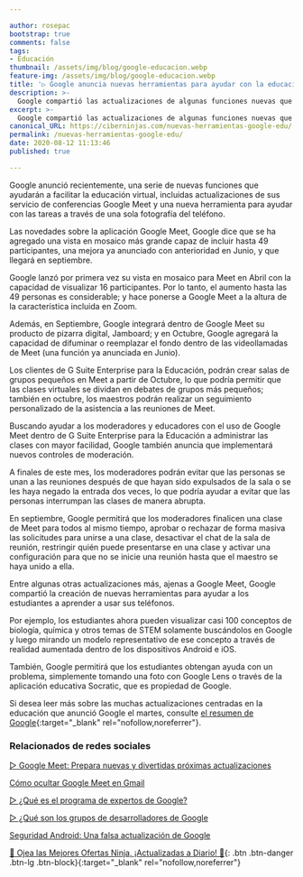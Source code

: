 ```yaml
---

author: rosepac
bootstrap: true
comments: false
tags:
- Educación
thumbnail: /assets/img/blog/google-educacion.webp
feature-img: /assets/img/blog/google-educacion.webp
title: '▷ Google anuncia nuevas herramientas para ayudar con la educación virtual'
description: >-
  Google compartió las actualizaciones de algunas funciones nuevas que llegarán a sus servicios para ayudar a facilitar la educación virtual, incluidas las funciones que llegarán a sus servicio de conferencias Google Meet.
excerpt: >-
  Google compartió las actualizaciones de algunas funciones nuevas que llegarán a sus servicios para ayudar a facilitar la educación virtual, incluidas las funciones que llegarán a sus servicio de conferencias Google Meet.
canonical_URL: https://ciberninjas.com/nuevas-herramientas-google-edu/
permalink: /nuevas-herramientas-google-edu/
date: 2020-08-12 11:13:46
published: true

---
```


Google anunció recientemente, una serie de nuevas funciones que ayudarán a facilitar la educación virtual, incluidas actualizaciones de sus servicio de conferencias Google Meet y una nueva herramienta para ayudar con las tareas a través de una sola fotografía del teléfono.

Las novedades sobre la aplicación Google Meet, Google dice que se ha agregado una vista en mosaico más grande capaz de incluir hasta 49 participantes, una mejora ya anunciado con anterioridad en Junio, y que llegará en septiembre.

Google lanzó por primera vez su vista en mosaico para Meet en Abril con la capacidad de visualizar 16 participantes. Por lo tanto, el aumento hasta las 49 personas es considerable; y hace ponerse a Google Meet a la altura de la característica incluida en Zoom.

Además, en Septiembre, Google integrará dentro de Google Meet su producto de pizarra digital, Jamboard; y en Octubre, Google agregará la capacidad de difuminar o reemplazar el fondo dentro de las videollamadas de Meet (una función ya anunciada en Junio).

Los clientes de G Suite Enterprise para la Educación, podrán crear salas de grupos pequeños en Meet a partir de Octubre, lo que podría permitir que las clases virtuales se dividan en debates de grupos más pequeños; también en octubre, los maestros podrán realizar un seguimiento personalizado de la asistencia a las reuniones de Meet.

Buscando ayudar a los moderadores y educadores con el uso de Google Meet dentro de G Suite Enterprise para la Educación a administrar las clases con mayor facilidad, Google también anuncia que implementará nuevos controles de moderación.

A finales de este mes, los moderadores podrán evitar que las personas se unan a las reuniones después de que hayan sido expulsados ​​de la sala o se les haya negado la entrada dos veces, lo que podría ayudar a evitar que las personas interrumpan las clases de manera abrupta.

En septiembre, Google permitirá que los moderadores finalicen una clase de Meet para todos al mismo tiempo, aprobar o rechazar de forma masiva las solicitudes para unirse a una clase, desactivar el chat de la sala de reunión, restringir quién puede presentarse en una clase y activar una configuración para que no se inicie una reunión hasta que el maestro se haya unido a ella.

Entre algunas otras actualizaciones más, ajenas a Google Meet, Google compartió la creación de nuevas herramientas para ayudar a los estudiantes a aprender a usar sus teléfonos.

Por ejemplo, los estudiantes ahora pueden visualizar casi 100 conceptos de biología, química y otros temas de STEM solamente buscándolos en Google y luego mirando un modelo representativo de ese concepto a través de realidad aumentada dentro de los dispositivos Android e iOS.

También, Google permitirá que los estudiantes obtengan ayuda con un problema, simplemente tomando una foto con Google Lens o través de la aplicación educativa Socratic, que es propiedad de Google.

Si desea leer más sobre las muchas actualizaciones centradas en la educación que anunció Google el martes, consulte [el resumen de Google](https://blog.google/outreach-initiatives/education/back-to-school-2020){:target="_blank" rel="nofollow,noreferrer"}.

### **Relacionados de redes sociales**

[▷ Google Meet: Prepara nuevas y divertidas próximas actualizaciones](https://ciberninjas.com/cambios-google-meet/)

[Cómo ocultar Google Meet en Gmail](https://ciberninjas.com/ocultar-google-meet/)

[▷ ¿Qué es el programa de expertos de Google?](https://ciberninjas.com/expertos-google/)

[▷ ¿Qué son los grupos de desarrolladores de Google](https://ciberninjas.com/gdg-grupos-desarrollo-google/)

[Seguridad Android: Una falsa actualización de Google](https://ciberninjas.com/actualizacion-fake-android-peligrosa/)

[🎁 Ojea las Mejores Ofertas Ninja, ¡Actualizadas a Diario! 🛒](https://www.amazon.es/shop/cibercursos){: .btn .btn-danger .btn-lg .btn-block}{:target="_blank" rel="nofollow,noreferrer"}